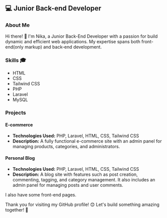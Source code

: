 
## 💻 Junior Back-end Developer

### About Me

Hi there! 👋 I'm Nika, a Junior Back-End Developer with a passion for build dynamic and efficient web applications. My expertise spans both front-end(only markup) and back-end development.

### Skills 🎓

-   HTML
-   CSS
-   Tailwind CSS
-   PHP
-   Laravel
-   MySQL

### Projects

#### E-commerce

-   **Technologies Used:** PHP, Laravel, HTML, CSS, Tailwind CSS
-   **Description:** A fully functional e-commerce site with an admin panel for managing products, categories, and administrators.

#### Personal Blog

-   **Technologies Used:** PHP, Laravel, HTML, CSS, Tailwind CSS
-   **Description:** A blog site with features such as post creation, commenting, tagging, and category management. It also includes an admin panel for managing posts and user comments.


I also have some front-end pages.


Thank you for visiting my GitHub profile! 😊 Let's build something amazing together! 🚀
